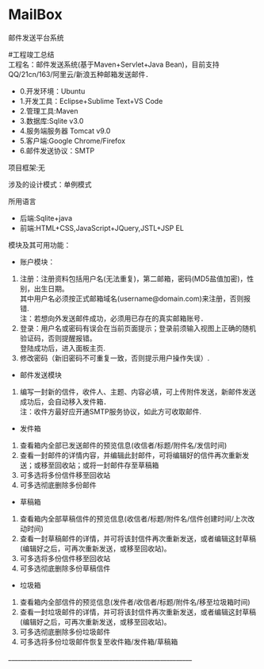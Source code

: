 # MailBox
邮件发送平台系统

#工程竣工总结
<br>
工程名：邮件发送系统(基于Maven+Servlet+Java Bean)，目前支持QQ/21cn/163/阿里云/新浪五种邮箱发送邮件．<br>

* 0.开发环境：Ubuntu
* 1.开发工具：Eclipse+Sublime Text+VS Code
* 2.管理工具:Maven
* 3.数据库:Sqlite v3.0
* 4.服务端服务器 Tomcat v9.0
* 5.客户端:Google Chrome/Firefox
* 6.邮件发送协议：SMTP

项目框架:无<br>

涉及的设计模式：单例模式<br>

所用语言
- 后端:Sqlite+java<br>
- 前端:HTML+CSS,JavaScript+JQuery,JSTL+JSP EL<br>

模块及其可用功能：<br>
+ 账户模块：<br>
<ol>
	<li>注册：注册资料包括用户名(无法重复)，第二邮箱，密码(MD5盐值加密)，性别，出生日期。<br>
	其中用户名必须按正式邮箱域名(username@domain.com)来注册，否则报错.<br>
	注：若想向外发送邮件成功，必须用已存在的真实邮箱账号．<br>
	<li>登录：用户名或密码有误会在当前页面提示；登录前须输入视图上正确的随机验证码，否则提醒报错。<br>
	登陆成功后，进入面板主页.
	<li>修改密码（新旧密码不可重复一致，否则提示用户操作失误）.
</ol>

* 邮件发送模块
<ol>
<li>编写一封新的信件，收件人、主题、内容必填，可上传附件发送，新邮件发送成功后，会自动移入发件箱．<br>
注：收件方最好应开通SMTP服务协议，如此方可收取邮件.<br>
</ol>

+ 发件箱
<ol>
<li>查看箱内全部已发送邮件的预览信息(收信者/标题/附件名/发信时间)<br>
<li>查看一封邮件的详情内容，并编辑此封邮件，可将编辑好的信件再次重新发送；或移至回收站；或将一封邮件存至草稿箱<br>
<li>可多选将多份信件移至回收站<br>
<li>可多选彻底删除多份邮件<br>
</ol>

+ 草稿箱
<ol>
<li>查看箱内全部草稿信件的预览信息(收信者/标题/附件名/信件创建时间/上次改动时间)<br>
<li>查看一封草稿邮件的详情，并可将该封信件再次重新发送，或者编辑这封草稿(编辑好之后，可再次重新发送，或移至回收站)。<br>
<li>可多选将多份信件移至回收站<br>
<li>可多选彻底删除多份草稿信件<br>
</ol>

+ 垃圾箱
<ol>
<li>查看箱内全部信件的预览信息(发件者/收信者/标题/附件名/移至垃圾箱时间)<br>
<li>查看一封垃圾邮件的详情，并可将该封信件再次重新发送，或者编辑这封草稿(编辑好之后，可再次重新发送，或移至回收站)。<br>
<li>可多选彻底删除多份垃圾邮件<br>
<li>可多选将多份垃圾邮件恢复至收件箱/发件箱/草稿箱<br>
</ol>
__________________________________________________________
